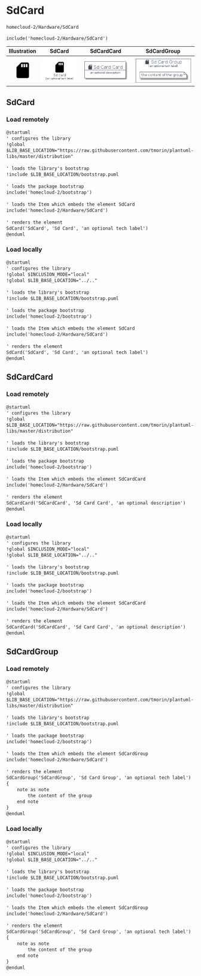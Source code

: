 # SdCard


```text
homecloud-2/Hardware/SdCard
```

```text
include('homecloud-2/Hardware/SdCard')
```



| Illustration | SdCard | SdCardCard | SdCardGroup |
| :---: | :---: | :---: | :---: |
| ![illustration for Illustration](../../homecloud-2/Hardware/SdCard.png) | ![illustration for SdCard](../../homecloud-2/Hardware/SdCard.Local.png) | ![illustration for SdCardCard](../../homecloud-2/Hardware/SdCardCard.Local.png) | ![illustration for SdCardGroup](../../homecloud-2/Hardware/SdCardGroup.Local.png) |




## SdCard

### Load remotely
```plantuml
@startuml
' configures the library
!global $LIB_BASE_LOCATION="https://raw.githubusercontent.com/tmorin/plantuml-libs/master/distribution"

' loads the library's bootstrap
!include $LIB_BASE_LOCATION/bootstrap.puml

' loads the package bootstrap
include('homecloud-2/bootstrap')

' loads the Item which embeds the element SdCard
include('homecloud-2/Hardware/SdCard')

' renders the element
SdCard('SdCard', 'Sd Card', 'an optional tech label')
@enduml
```

### Load locally
```plantuml
@startuml
' configures the library
!global $INCLUSION_MODE="local"
!global $LIB_BASE_LOCATION="../.."

' loads the library's bootstrap
!include $LIB_BASE_LOCATION/bootstrap.puml

' loads the package bootstrap
include('homecloud-2/bootstrap')

' loads the Item which embeds the element SdCard
include('homecloud-2/Hardware/SdCard')

' renders the element
SdCard('SdCard', 'Sd Card', 'an optional tech label')
@enduml
```

## SdCardCard

### Load remotely
```plantuml
@startuml
' configures the library
!global $LIB_BASE_LOCATION="https://raw.githubusercontent.com/tmorin/plantuml-libs/master/distribution"

' loads the library's bootstrap
!include $LIB_BASE_LOCATION/bootstrap.puml

' loads the package bootstrap
include('homecloud-2/bootstrap')

' loads the Item which embeds the element SdCardCard
include('homecloud-2/Hardware/SdCard')

' renders the element
SdCardCard('SdCardCard', 'Sd Card Card', 'an optional description')
@enduml
```

### Load locally
```plantuml
@startuml
' configures the library
!global $INCLUSION_MODE="local"
!global $LIB_BASE_LOCATION="../.."

' loads the library's bootstrap
!include $LIB_BASE_LOCATION/bootstrap.puml

' loads the package bootstrap
include('homecloud-2/bootstrap')

' loads the Item which embeds the element SdCardCard
include('homecloud-2/Hardware/SdCard')

' renders the element
SdCardCard('SdCardCard', 'Sd Card Card', 'an optional description')
@enduml
```

## SdCardGroup

### Load remotely
```plantuml
@startuml
' configures the library
!global $LIB_BASE_LOCATION="https://raw.githubusercontent.com/tmorin/plantuml-libs/master/distribution"

' loads the library's bootstrap
!include $LIB_BASE_LOCATION/bootstrap.puml

' loads the package bootstrap
include('homecloud-2/bootstrap')

' loads the Item which embeds the element SdCardGroup
include('homecloud-2/Hardware/SdCard')

' renders the element
SdCardGroup('SdCardGroup', 'Sd Card Group', 'an optional tech label') {
    note as note
        the content of the group
    end note
}
@enduml
```

### Load locally
```plantuml
@startuml
' configures the library
!global $INCLUSION_MODE="local"
!global $LIB_BASE_LOCATION="../.."

' loads the library's bootstrap
!include $LIB_BASE_LOCATION/bootstrap.puml

' loads the package bootstrap
include('homecloud-2/bootstrap')

' loads the Item which embeds the element SdCardGroup
include('homecloud-2/Hardware/SdCard')

' renders the element
SdCardGroup('SdCardGroup', 'Sd Card Group', 'an optional tech label') {
    note as note
        the content of the group
    end note
}
@enduml
```

